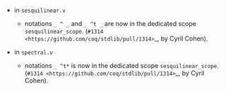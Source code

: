 - in `sesquilinear.v`
  + notations `_ ^ _` and `_ ^t _` are now in the dedicated scope `sesquilinear_scope`.
  (`#1314 <https://github.com/coq/stdlib/pull/1314>`_,
  by Cyril Cohen).

- in `spectral.v`
  + notations `_ ^t*` is now in the dedicated scope `sesquilinear_scope`.
  (`#1314 <https://github.com/coq/stdlib/pull/1314>`_,
  by Cyril Cohen).
